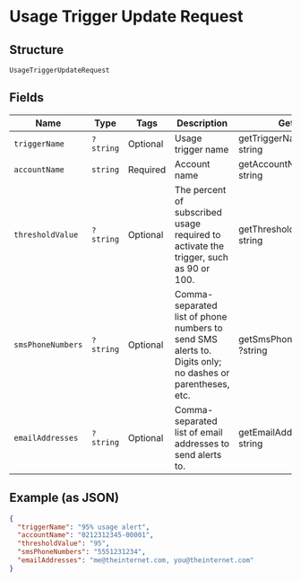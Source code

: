 
# Usage Trigger Update Request

## Structure

`UsageTriggerUpdateRequest`

## Fields

| Name | Type | Tags | Description | Getter | Setter |
|  --- | --- | --- | --- | --- | --- |
| `triggerName` | `?string` | Optional | Usage trigger name | getTriggerName(): ?string | setTriggerName(?string triggerName): void |
| `accountName` | `string` | Required | Account name | getAccountName(): string | setAccountName(string accountName): void |
| `thresholdValue` | `?string` | Optional | The percent of subscribed usage required to activate the trigger, such as 90 or 100. | getThresholdValue(): ?string | setThresholdValue(?string thresholdValue): void |
| `smsPhoneNumbers` | `?string` | Optional | Comma-separated list of phone numbers to send SMS alerts to. Digits only; no dashes or parentheses, etc. | getSmsPhoneNumbers(): ?string | setSmsPhoneNumbers(?string smsPhoneNumbers): void |
| `emailAddresses` | `?string` | Optional | Comma-separated list of email addresses to send alerts to. | getEmailAddresses(): ?string | setEmailAddresses(?string emailAddresses): void |

## Example (as JSON)

```json
{
  "triggerName": "95% usage alert",
  "accountName": "0212312345-00001",
  "thresholdValue": "95",
  "smsPhoneNumbers": "5551231234",
  "emailAddresses": "me@theinternet.com, you@theinternet.com"
}
```

